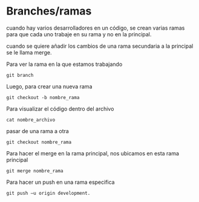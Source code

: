 # Branches/ramas

cuando hay varios desarrolladores en un código, se crean varias ramas para que cada uno trabaje en su rama y no en la principal.

cuando se quiere añadir los cambios de una rama secundaria a la principal se le llama merge.

Para ver la rama en la que estamos trabajando

```
git branch
```

Luego, para crear una nueva rama

```
git checkout -b nombre_rama
```

Para visualizar el código dentro del archivo

```
cat nombre_archivo
```

pasar de una rama a otra

```
git checkout nombre_rama
```

Para hacer el merge en la rama principal, nos ubicamos en esta rama principal
 
```
git merge nombre_rama
```

Para hacer un push en una rama especifica

```
git push –u origin development.
```